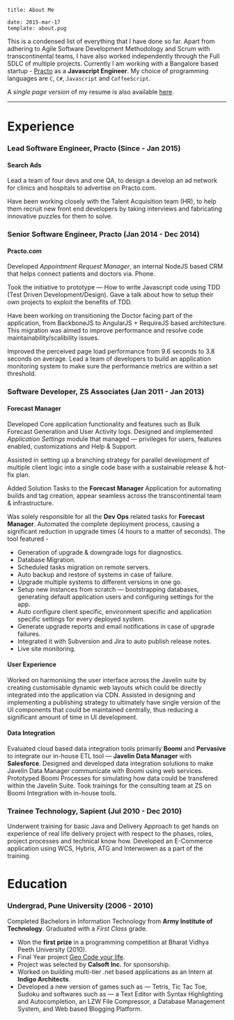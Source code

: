 ```metadata
title: About Me

date: 2015-mar-17
template: about.pug
```

This is a condensed list of everything that I have done so far. Apart from adhering to Agile Software Development Methodology and Scrum with transcontinental teams, I have also worked independently through the Full SDLC of multiple projects. Currently I am working with a Bangalore based startup - [Practo](https://www.practo.com) as a **Javascript Engineer**. My choice of programming languages are `C`, `C#`, `Javascript` and `CoffeeScript`.

A _single page version_ of my resume is also available [here](/files/cv.pdf).

---

# Experience

### Lead Software Engineer, Practo (Since - Jan 2015)

#### Search Ads

Lead a team of four devs and one QA, to design a develop an ad network for clinics and hospitals to advertise on Practo.com.

Have been working closely with the Talent Acquisition team (HR), to help them recruit new front end developers by taking interviews and fabricating innovative puzzles for them to solve.

### Senior Software Engineer, Practo (Jan 2014 - Dec 2014)

#### Practo.com

Developed _Appointment Request Manager_, an internal NodeJS based CRM that helps connect patients and doctors via. Phone.

Took the initiative to prototype — How to write Javascript code using TDD (Test Driven Development/Design). Gave a talk about how to setup their own projects to exploit the benefits of TDD.

Have been working on transitioning the Doctor facing part of the application, from BackboneJS to AngularJS + RequireJS based architecture. This migration was aimed to improve performance and resolve code maintainability/scalibility issues.

Improved the perceived page load performance from 9.6 seconds to 3.8 seconds on average. Lead a team of developers to build an application monitoring system to make sure the performance metrics are within a set threshold.

### Software Developer, ZS Associates (Jan 2011 - Jan 2013)

#### Forecast Manager

Developed Core application functionality and features such as Bulk Forecast Generation and User Activity logs. Designed and implemented _Application Settings_ module that managed — privileges for users, features enabled, customizations and Help & Support.

Assisted in setting up a branching strategy for parallel development of multiple client logic into a single code base with a sustainable release & hot-fix plan.

Added Solution Tasks to the **Forecast Manager** Application for automating builds and tag creation, appear seamless across the transcontinental team & infrastructure.

Was solely responsible for all the **Dev Ops** related tasks for **Forecast Manager**. Automated the complete deployment process, causing a significant reduction in upgrade times (4 hours to a matter of seconds). The tool featured -

- Generation of upgrade & downgrade logs for diagnostics.
- Database Migration.
- Scheduled tasks migration on remote servers.
- Auto backup and restore of systems in case of failure.
- Upgrade multiple systems to different versions in one go.
- Setup new instances from scratch — bootstrapping databases, generating default application users and configuring settings for the app.
- Auto configure client specific, environment specific and application specific settings for every deployed system.
- Generate upgrade reports and email notifications in case of upgrade failures.
- Integrated it with Subversion and Jira to auto publish release notes.
- Live site monitoring.

#### User Experience

Worked on harmonising the user interface across the Javelin suite by creating customisable dynamic web layouts which could be directly integrated into the application via CDN. Assisted in designing and implementing a publishing strategy to ultimately have single version of the UI components that could be maintained centrally, thus reducing a significant amount of time in UI development.

#### Data Integration

Evaluated cloud based data integration tools primarily **Boomi** and **Pervasive** to integrate our in-house ETL tool — **Javelin Data Manager** with **Salesforce**. Designed and developed data integration solutions to make Javelin Data Manager communicate with Boomi using web services. Prototyped Boomi Processes for simulating how data could be transfered within the Javelin Suite. Took trainings for the consulting team at ZS on Boomi Integration with in-house tools.

### Trainee Technology, Sapient (Jul 2010 - Dec 2010)

Underwent training for basic Java and Delivery Approach to get hands on experience of real life delivery project with respect to the phases, roles, project processes and technical know how.
Developed an E-Commerce application using WCS, Hybris, ATG and Interwowen as a part of the training.

# Education

### Undergrad, Pune University (2006 - 2010)

Completed Bachelors in Information Technology from **Army Institute of Technology**. Graduated with a _First Class_ grade.

- Won the **first prize** in a programming competition at Bharat Vidhya Peeth University (2010).
- Final Year project [Geo Code your life](/articles/geocode-your-life/).
- Project was selected by **Calsoft Inc.** for sponsorship.
- Worked on building multi-tier .net based applications as an Intern at **Indigo Architects**.
- Developed a new version of games such as — Tetris, Tic Tac Toe, Sudoku and softwares such as — a Text Editor with Syntax Highlighting and Autocompletion, an LZW File Compressor, a Database Management System, and Web based Blogging Platform.
